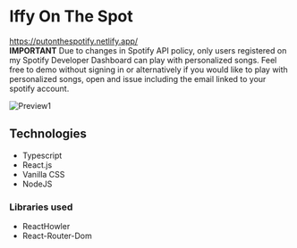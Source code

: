 # Iffy On The Spot
https://putonthespotify.netlify.app/ \
**IMPORTANT** 
Due to changes in Spotify API policy, only users registered on my Spotify Developer Dashboard can play with personalized songs. Feel free to demo without signing in or alternatively if you would like to play with personalized songs, open and issue including the email linked to your spotify account. 

![Preview1](https://i.imgur.com/20ZZ20I.png)
## Technologies
- Typescript
- React.js
- Vanilla CSS
- NodeJS

### Libraries used
- ReactHowler
- React-Router-Dom



